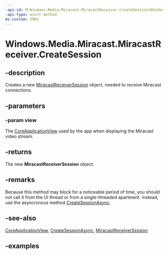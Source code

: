```yaml
---
-api-id: M:Windows.Media.Miracast.MiracastReceiver.CreateSession(Windows.ApplicationModel.Core.CoreApplicationView)
-api-type: winrt method
ms.custom: 19H1
---
```


<!-- Method syntax.
public MiracastReceiverSession MiracastReceiver.CreateSession(CoreApplicationView view)
-->

# Windows.Media.Miracast.MiracastReceiver.CreateSession

## -description

Creates a new [MiracastReceiverSession](miracastreceiversession.md) object, needed to receive Miracast connections.

## -parameters
### -param view

The [CoreApplicationView](../windows.applicationmodel.core/coreapplicationview.md) used by the app when displaying the Miracast video stream.

## -returns

The new **MiracastReceiverSession** object.

## -remarks
 
Because this method may block for a noticeable period of time, you should not call it from the UI thread or from a single-threaded apartment. Instead, use the asyncronous method [CreateSessionAsync](miracastreceiver_createsessionasync_1751251082.md).

## -see-also

[CoreApplicationView](/windows.applicationmodel.core/coreapplicationview.md),
[CreateSessionAsync](miracastreceiver_createsessionasync_1751251082.md),
[MiracastReceiverSession](miracastreceiversession.md)

## -examples


